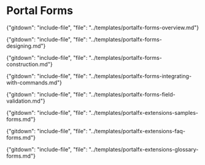 # Portal Forms

{"gitdown": "include-file", "file": "../templates/portalfx-forms-overview.md"}

{"gitdown": "include-file", "file": "../templates/portalfx-forms-designing.md"}

{"gitdown": "include-file", "file": "../templates/portalfx-forms-construction.md"}

{"gitdown": "include-file", "file": "../templates/portalfx-forms-integrating-with-commands.md"}

{"gitdown": "include-file", "file": "../templates/portalfx-forms-field-validation.md"}

{"gitdown": "include-file", "file": "../templates/portalfx-extensions-samples-forms.md"}

{"gitdown": "include-file", "file": "../templates/portalfx-extensions-faq-forms.md"}

{"gitdown": "include-file", "file": "../templates/portalfx-extensions-glossary-forms.md"}
